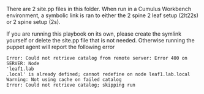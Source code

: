 There are 2 site.pp files in this folder.
When run in a Cumulus Workbench environment, a symbolic link
is ran to either the 2 spine 2 leaf setup (2lt22s) or 2 spine setup (2s).

If you are running this playbook on its own, please create the symlink yourself
or delete the site.pp file that is not needed. Otherwise running the puppet
agent will report the following error

```
Error: Could not retrieve catalog from remote server: Error 400 on SERVER: Node
'leaf1.lab
.local' is already defined; cannot redefine on node leaf1.lab.local
Warning: Not using cache on failed catalog
Error: Could not retrieve catalog; skipping run
```
